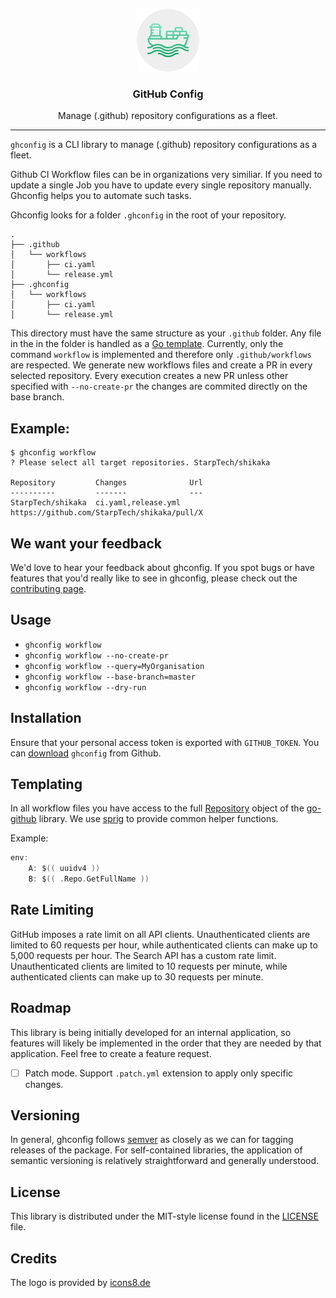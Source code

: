 <p align="center">
  <img alt="ghconfig Logo" src="https://raw.githubusercontent.com/StarpTech/ghconfig/master/docs/logo.png" />
  <h3 align="center">GitHub Config</h3>
  <p align="center">Manage (.github) repository configurations as a fleet.</p>
</p>

---

`ghconfig` is a CLI library to manage (.github) repository configurations as a fleet.

Github CI Workflow files can be in organizations very similiar. If you need to update a single Job you have to update every
single repository manually. Ghconfig helps you to automate such tasks.

Ghconfig looks for a folder `.ghconfig` in the root of your repository.

```
.
├── .github
│   └── workflows
│       ├── ci.yaml
│       └── release.yml
├── .ghconfig
│   └── workflows
│       ├── ci.yaml
│       └── release.yml
```

This directory must have the same structure as your `.github` folder. Any file in the in the folder is handled as a [Go template](https://golang.org/pkg/text/template/). Currently, only the command `workflow` is implemented and therefore only `.github/workflows` are respected. We generate new workflows files and create a PR in every selected repository. Every execution creates a new PR unless other specified with `--no-create-pr` the changes are commited directly on the base branch.

## Example:

```
$ ghconfig workflow
? Please select all target repositories. StarpTech/shikaka

Repository         Changes              Url
----------         -------              ---
StarpTech/shikaka  ci.yaml,release.yml  https://github.com/StarpTech/shikaka/pull/X
```

## We want your feedback

We'd love to hear your feedback about ghconfig. If you spot bugs or have features that you'd really like to see in ghconfig, please check out the [contributing page](./CONTRIBUTING.md).

## Usage

- `ghconfig workflow`
- `ghconfig workflow --no-create-pr`
- `ghconfig workflow --query=MyOrganisation`
- `ghconfig workflow --base-branch=master`
- `ghconfig workflow --dry-run`

## Installation

Ensure that your personal access token is exported with `GITHUB_TOKEN`.
You can [download](https://github.com/starptech/ghconfig/releases) `ghconfig` from Github.

## Templating

In all workflow files you have access to the full [Repository](https://pkg.go.dev/github.com/google/go-github/v32/github?tab=doc#Repository) object of the [go-github](https://pkg.go.dev/github.com/google/go-github) library. We use [sprig](http://masterminds.github.io/sprig/) to provide common helper functions.

Example:

```go
env:
    A: $(( uuidv4 ))
    B: $(( .Repo.GetFullName ))
```

## Rate Limiting

GitHub imposes a rate limit on all API clients. Unauthenticated clients are
limited to 60 requests per hour, while authenticated clients can make up to
5,000 requests per hour. The Search API has a custom rate limit. Unauthenticated
clients are limited to 10 requests per minute, while authenticated clients
can make up to 30 requests per minute.

## Roadmap

This library is being initially developed for an internal application, so features will likely be implemented in the order that they are needed by that application. Feel free to create a feature request.

- [ ] Patch mode. Support `.patch.yml` extension to apply only specific changes.

## Versioning

In general, ghconfig follows [semver](https://semver.org/) as closely as we
can for tagging releases of the package. For self-contained libraries, the
application of semantic versioning is relatively straightforward and generally
understood.

## License

This library is distributed under the MIT-style license found in the [LICENSE](./LICENSE)
file.

## Credits

The logo is provided by [icons8.de](https://icons8.de)